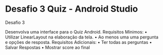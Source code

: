 # Desafio 3 Quiz - Android Studio

Desafio 3

Desenvolva uma interface para o Quiz Android.
Requisitos Mínimos:
• Utilizar LinearLayout na elaboração da tela.
• Ao menos uma uma pergunta e opções de resposta.
Requisitos Adicionais:
• Ter todas as perguntas
• Salvar Respostas
• Mostrar score ao final
